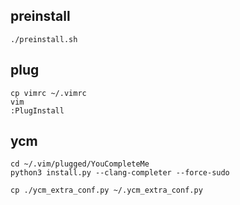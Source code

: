 
## preinstall

```
./preinstall.sh
```

## plug

```
cp vimrc ~/.vimrc
vim
:PlugInstall
```

## ycm

```
cd ~/.vim/plugged/YouCompleteMe
python3 install.py --clang-completer --force-sudo
```

```
cp ./ycm_extra_conf.py ~/.ycm_extra_conf.py
```
